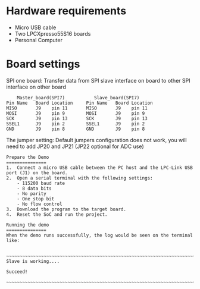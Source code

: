 Hardware requirements
===================
- Micro USB cable
- Two LPCXpresso55S16 boards
- Personal Computer

Board settings
============
SPI one board:
Transfer data from SPI slave interface on board to 
other SPI interface on other board
~~~~~~~~~~~~~~~~~~~~~~~~~~~~~~~~~~~~~~~~~~~~~~~~~~~~~~
    Master_board(SPI7)           Slave_board(SPI7)                          
Pin Name   Board Location     Pin Name   Board Location                     
MISO       J9    pin 11       MISO       J9    pin 11
MOSI       J9    pin 9        MOSI       J9    pin 9
SCK        J9    pin 13       SCK        J9    pin 13
SSEL1      J9    pin 2        SSEL1      J9    pin 2
GND        J9    pin 8        GND        J9    pin 8
~~~~~~~~~~~~~~~~~~~~~~~~~~~~~~~~~~~~~~~~~~~~~~~~~~~~~~

The jumper setting:
    Default jumpers configuration does not work,  you will need to add JP20 and JP21 (JP22 optional for ADC use)
    
~~~~~~~~~~~~~~~~~~~~~~~~~~~~~~~~~~~~~~~~~~~~~~~~~~~~~~
Prepare the Demo
===============
1.  Connect a micro USB cable between the PC host and the LPC-Link USB port (J1) on the board.
2.  Open a serial terminal with the following settings:
    - 115200 baud rate
    - 8 data bits
    - No parity
    - One stop bit
    - No flow control
3.  Download the program to the target board.
4.  Reset the SoC and run the project.

Running the demo
===============
When the demo runs successfully, the log would be seen on the terminal like:

​~~~~~~~~~~~~~~~~~~~~~~~~~~~~~~~~~~~~~~~~~~~~~~~~~~~~~~~~~~~~~~~~~~~~~~~~~~~~~~~~~~~
Slave is working....

Succeed!
​~~~~~~~~~~~~~~~~~~~~~~~~~~~~~~~~~~~~~~~~~~~~~~~~~~~~~~~~~~~~~~~~~~~~~~~~~~~~~~~~~~~~~

~~~~~~~~~~~~~~~~~~~~~~~~~~~~~~~~~~~~~~~~~~~~~~~~~~~~~~